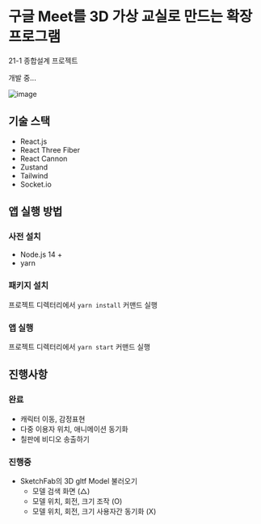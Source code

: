 # 구글 Meet를 3D 가상 교실로 만드는 확장 프로그램

21-1 종합설계 프로젝트

개발 중...

![image](https://user-images.githubusercontent.com/22253556/116207597-044e7a00-a77b-11eb-8570-7557362b62b6.png)

## 기술 스택

- React.js
- React Three Fiber
- React Cannon
- Zustand
- Tailwind
- Socket.io

## 앱 실행 방법

### 사전 설치

- Node.js 14 +
- yarn

### 패키지 설치

프로젝트 디렉터리에서 `yarn install` 커맨드 실행

### 앱 실행

프로젝트 디렉터리에서 `yarn start` 커맨드 실행

## 진행사항

### 완료

- 캐릭터 이동, 감정표현
- 다중 이용자 위치, 애니메이션 동기화
- 칠판에 비디오 송출하기

### 진행중

- SketchFab의 3D gltf Model 불러오기
  - 모델 검색 화면 (△)
  - 모델 위치, 회전, 크기 조작 (O)
  - 모델 위치, 회전, 크기 사용자간 동기화 (X)
